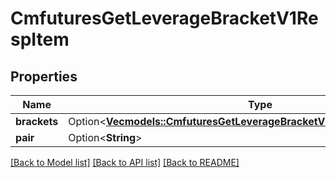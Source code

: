 # CmfuturesGetLeverageBracketV1RespItem

## Properties

Name | Type | Description | Notes
------------ | ------------- | ------------- | -------------
**brackets** | Option<[**Vec<models::CmfuturesGetLeverageBracketV1RespItemBracketsInner>**](CmfuturesGetLeverageBracketV1RespItem_brackets_inner.md)> |  | [optional]
**pair** | Option<**String**> |  | [optional]

[[Back to Model list]](../README.md#documentation-for-models) [[Back to API list]](../README.md#documentation-for-api-endpoints) [[Back to README]](../README.md)


